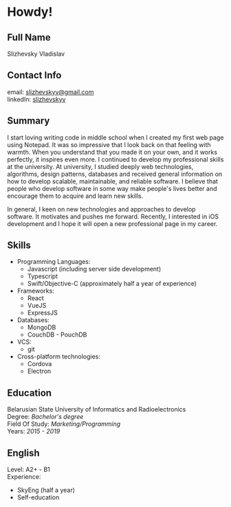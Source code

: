 # Howdy!

## Full Name ##
Slizhevsky Vladislav
## Contact Info ##
email: slizhevskyv@gmail.com  
linkedIn: [slizhevskyv](https://www.linkedin.com/in/slizhevskyv)
## Summary ##
I start loving writing code in middle school when I created my first web page using Notepad. It was so impressive that I look back on that feeling with warmth. When you understand that you made it on your own, and it works perfectly, it inspires even more. I continued to develop my professional skills at the university. At university, I studied deeply web technologies, algorithms, design patterns, databases and received general information on how to develop scalable, maintainable, and reliable software. I believe that people who develop software in some way make people's lives better and encourage them to acquire and learn new skills.

In general, I keen on new technologies and approaches to develop software. It motivates and pushes me forward. Recently, I interested in iOS development and I hope it will open a new professional page in my career.
## Skills ##
* Programming Languages:
    - Javascript (including server side development)
    - Typescript
    - Swift/Objective-C (approximately half a year of experience)
* Frameworks:
    - React
    - VueJS
    - ExpressJS
* Databases:
    - MongoDB
    - CouchDB - PouchDB
* VCS:
    - git
* Cross-platform technologies:
    - Cordova
    - Electron

## Education ##
Belarusian State University of Informatics and Radioelectronics    
Degree: *Bachelor's degree*  
Field Of Study: *Marketing/Programming*  
Years: *2015 - 2019*

## English ##
Level: A2+ - B1  
Experience:
* SkyEng (half a year)
* Self-education